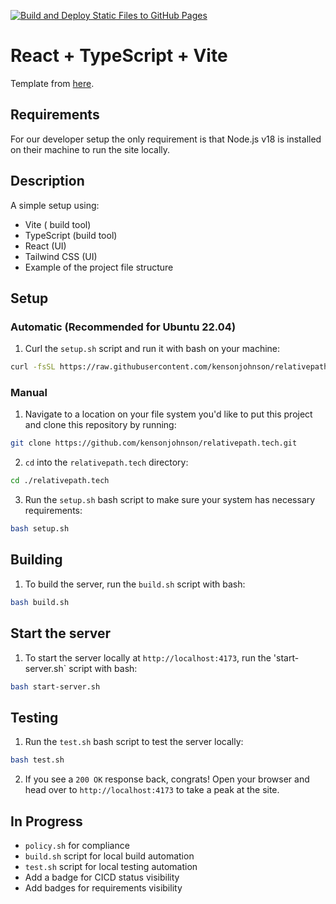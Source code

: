 [![Build and Deploy Static Files to GitHub Pages](https://github.com/kensonjohnson/relativepath.tech/actions/workflows/deploy-to-github-pages.yml/badge.svg)](https://github.com/kensonjohnson/relativepath.tech/actions/workflows/deploy-to-github-pages.yml)

# React + TypeScript + Vite

Template from [here](https://github.com/tailwindtoolbox/Landing-Page/blob/master/index.html).

## Requirements

For our developer setup the only requirement is that Node.js v18 is installed on their machine to run the site locally.

## Description

A simple setup using:

- Vite ( build tool)
- TypeScript (build tool)
- React (UI)
- Tailwind CSS (UI)
- Example of the project file structure

## Setup

### Automatic (Recommended for Ubuntu 22.04)

1. Curl the `setup.sh` script and run it with bash on your machine:

```bash
curl -fsSL https://raw.githubusercontent.com/kensonjohnson/relativepath.tech/main/setup.sh | bash -
```

### Manual

1. Navigate to a location on your file system you'd like to put this project and clone this repository by running:

```bash
git clone https://github.com/kensonjohnson/relativepath.tech.git
```

2. `cd` into the `relativepath.tech` directory:

```bash
cd ./relativepath.tech
```

3. Run the `setup.sh` bash script to make sure your system has necessary requirements:

```bash
bash setup.sh
```

## Building

1. To build the server, run the `build.sh` script with bash:

```bash
bash build.sh
```

## Start the server

1. To start the server locally at `http://localhost:4173`, run the 'start-server.sh` script with bash:

```bash
bash start-server.sh
```

## Testing

1. Run the `test.sh` bash script to test the server locally:

```bash
bash test.sh
```

2. If you see a `200 OK` response back, congrats! Open your browser and head over to `http://localhost:4173` to take a peak at the site.

## In Progress

- `policy.sh` for compliance
- `build.sh` script for local build automation
- `test.sh` script for local testing automation
- Add a badge for CICD status visibility
- Add badges for requirements visibility
